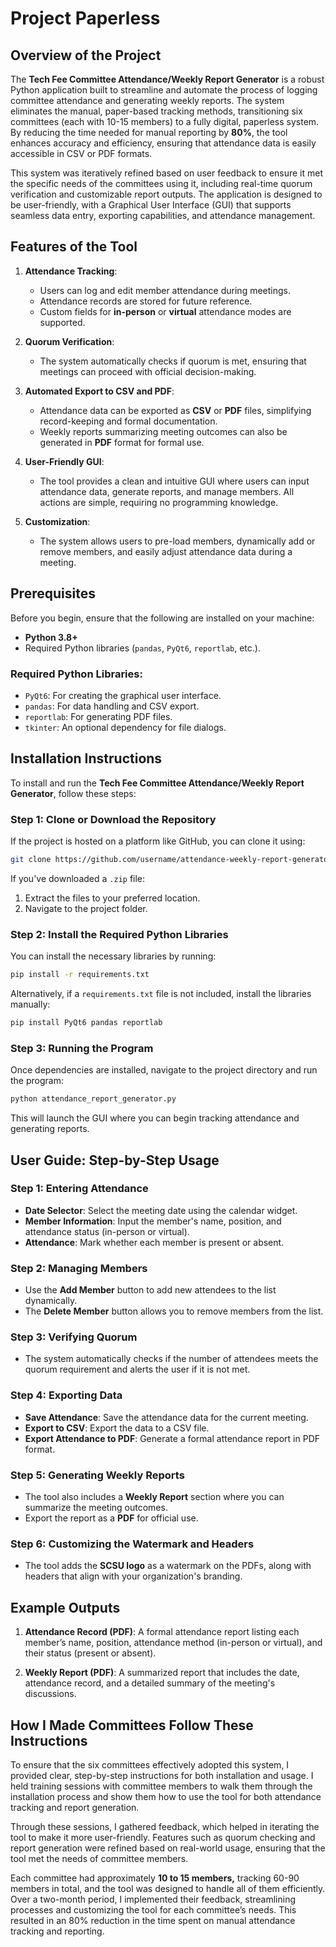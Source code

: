 # Project Paperless

## Overview of the Project

The **Tech Fee Committee Attendance/Weekly Report Generator** is a robust Python application built to streamline and automate the process of logging committee attendance and generating weekly reports. The system eliminates the manual, paper-based tracking methods, transitioning six committees (each with 10-15 members) to a fully digital, paperless system. By reducing the time needed for manual reporting by **80%**, the tool enhances accuracy and efficiency, ensuring that attendance data is easily accessible in CSV or PDF formats.

This system was iteratively refined based on user feedback to ensure it met the specific needs of the committees using it, including real-time quorum verification and customizable report outputs. The application is designed to be user-friendly, with a Graphical User Interface (GUI) that supports seamless data entry, exporting capabilities, and attendance management.

## Features of the Tool

1. **Attendance Tracking**:
   - Users can log and edit member attendance during meetings.
   - Attendance records are stored for future reference.
   - Custom fields for **in-person** or **virtual** attendance modes are supported.

2. **Quorum Verification**:
   - The system automatically checks if quorum is met, ensuring that meetings can proceed with official decision-making.

3. **Automated Export to CSV and PDF**:
   - Attendance data can be exported as **CSV** or **PDF** files, simplifying record-keeping and formal documentation.
   - Weekly reports summarizing meeting outcomes can also be generated in **PDF** format for formal use.

4. **User-Friendly GUI**:
   - The tool provides a clean and intuitive GUI where users can input attendance data, generate reports, and manage members. All actions are simple, requiring no programming knowledge.

5. **Customization**:
   - The system allows users to pre-load members, dynamically add or remove members, and easily adjust attendance data during a meeting.

## Prerequisites

Before you begin, ensure that the following are installed on your machine:
- **Python 3.8+**
- Required Python libraries (`pandas`, `PyQt6`, `reportlab`, etc.).

### Required Python Libraries:
- `PyQt6`: For creating the graphical user interface.
- `pandas`: For data handling and CSV export.
- `reportlab`: For generating PDF files.
- `tkinter`: An optional dependency for file dialogs.

## Installation Instructions

To install and run the **Tech Fee Committee Attendance/Weekly Report Generator**, follow these steps:

### Step 1: Clone or Download the Repository

If the project is hosted on a platform like GitHub, you can clone it using:

```bash
git clone https://github.com/username/attendance-weekly-report-generator.git
```

If you've downloaded a `.zip` file:
1. Extract the files to your preferred location.
2. Navigate to the project folder.

### Step 2: Install the Required Python Libraries

You can install the necessary libraries by running:

```bash
pip install -r requirements.txt
```

Alternatively, if a `requirements.txt` file is not included, install the libraries manually:

```bash
pip install PyQt6 pandas reportlab
```

### Step 3: Running the Program

Once dependencies are installed, navigate to the project directory and run the program:

```bash
python attendance_report_generator.py
```

This will launch the GUI where you can begin tracking attendance and generating reports.

## User Guide: Step-by-Step Usage

### Step 1: Entering Attendance

- **Date Selector**: Select the meeting date using the calendar widget.
- **Member Information**: Input the member's name, position, and attendance status (in-person or virtual).
- **Attendance**: Mark whether each member is present or absent.

### Step 2: Managing Members

- Use the **Add Member** button to add new attendees to the list dynamically.
- The **Delete Member** button allows you to remove members from the list.

### Step 3: Verifying Quorum

- The system automatically checks if the number of attendees meets the quorum requirement and alerts the user if it is not met.

### Step 4: Exporting Data

- **Save Attendance**: Save the attendance data for the current meeting.
- **Export to CSV**: Export the data to a CSV file.
- **Export Attendance to PDF**: Generate a formal attendance report in PDF format.

### Step 5: Generating Weekly Reports

- The tool also includes a **Weekly Report** section where you can summarize the meeting outcomes.
- Export the report as a **PDF** for official use.

### Step 6: Customizing the Watermark and Headers

- The tool adds the **SCSU logo** as a watermark on the PDFs, along with headers that align with your organization's branding.
  
## Example Outputs

1. **Attendance Record (PDF)**: A formal attendance report listing each member’s name, position, attendance method (in-person or virtual), and their status (present or absent).
   
2. **Weekly Report (PDF)**: A summarized report that includes the date, attendance record, and a detailed summary of the meeting's discussions.

## How I Made Committees Follow These Instructions

To ensure that the six committees effectively adopted this system, I provided clear, step-by-step instructions for both installation and usage. I held training sessions with committee members to walk them through the installation process and show them how to use the tool for both attendance tracking and report generation.

Through these sessions, I gathered feedback, which helped in iterating the tool to make it more user-friendly. Features such as quorum checking and report generation were refined based on real-world usage, ensuring that the tool met the needs of committee members. 

Each committee had approximately **10 to 15 members,** tracking 60-90 members in total, and the tool was designed to handle all of them efficiently. Over a two-month period, I implemented their feedback, streamlining processes and customizing the tool for each committee’s needs. This resulted in an 80% reduction in the time spent on manual attendance tracking and reporting.
